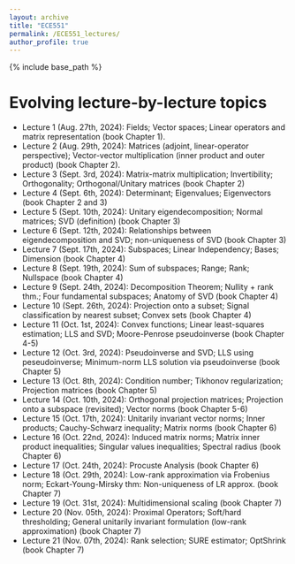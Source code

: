 ```yaml
---
layout: archive
title: "ECE551"
permalink: /ECE551_lectures/
author_profile: true
---
```


{% include base_path %}


<b>Evolving lecture-by-lecture topics</b>
======

* Lecture 1 (Aug. 27th, 2024): Fields; Vector spaces; Linear operators and matrix representation (book Chapter 1).
* Lecture 2 (Aug. 29th, 2024): Matrices (adjoint, linear-operator perspective); Vector-vector multiplication (inner product and outer product) (book Chapter 2).
* Lecture 3 (Sept. 3rd, 2024): Matrix-matrix multiplication; Invertibility; Orthogonality; Orthogonal/Unitary matrices (book Chapter 2)
* Lecture 4 (Sept. 6th, 2024): Determinant; Eigenvalues; Eigenvectors (book Chapter 2 and 3)
* Lecture 5 (Sept. 10th, 2024): Unitary eigendecomposition; Normal matrices; SVD (definition) (book Chapter 3)
* Lecture 6 (Sept. 12th, 2024): Relationships between eigendecomposition and SVD; non-uniqueness of SVD  (book Chapter 3)
* Lecture 7 (Sept. 17th, 2024): Subspaces; Linear Independency; Bases; Dimension  (book Chapter 4)
* Lecture 8 (Sept. 19th, 2024): Sum of subspaces; Range; Rank; Nullspace (book Chapter 4)
* Lecture 9 (Sept. 24th, 2024): Decomposition Theorem; Nullity + rank thm.; Four fundamental subspaces; Anatomy of SVD  (book Chapter 4)
* Lecture 10 (Sept. 26th, 2024): Projection onto a subset; Signal classification by nearest subset; Convex sets  (book Chapter 4)
* Lecture 11 (Oct. 1st, 2024): Convex functions; Linear least-squares estimation; LLS and SVD; Moore-Penrose pseudoinverse  (book Chapter 4-5)
* Lecture 12 (Oct. 3rd, 2024): Pseudoinverse and SVD; LLS using peseudoinverse; Minimum-norm LLS solution via pseudoinverse (book Chapter 5)
* Lecture 13 (Oct. 8th, 2024): Condition number; Tikhonov regularization; Projection matrices (book Chapter 5)
* Lecture 14 (Oct. 10th, 2024): Orthogonal projection matrices; Projection onto a subspace (revisited); Vector norms (book Chapter 5-6)
* Lecture 15 (Oct. 17th, 2024): Unitarily invariant vector norms; Inner products; Cauchy-Schwarz inequality; Matrix norms (book Chapter 6)
* Lecture 16 (Oct. 22nd, 2024): Induced matrix norms; Matrix inner product inequalities; Singular values inequalities; Spectral radius (book Chapter 6)
* Lecture 17 (Oct. 24th, 2024): Procuste Analysis (book Chapter 6)
* Lecture 18 (Oct. 29th, 2024): Low-rank approximation via Frobenius norm; Eckart-Young-Mirsky thm: Non-uniqueness of LR approx.  (book Chapter 7)
* Lecture 19 (Oct. 31st, 2024): Multidimensional scaling (book Chapter 7)
* Lecture 20 (Nov. 05th, 2024): Proximal Operators; Soft/hard thresholding; General unitarily invariant formulation (low-rank approximation) (book Chapter 7)
* Lecture 21 (Nov. 07th, 2024): Rank selection; SURE estimator; OptShrink  (book Chapter 7)  
